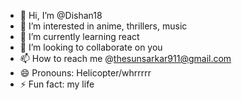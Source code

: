 - 👋 Hi, I’m @Dishan18
- 👀 I’m interested in anime, thrillers, music
- 🌱 I’m currently learning react
- 💞️ I’m looking to collaborate on you
- 📫 How to reach me @thesunsarkar911@gmail.com
- 😄 Pronouns: Helicopter/whrrrrr
- ⚡ Fun fact: my life

<!---
Dishan18/Dishan18 is a ✨ special ✨ repository because its `README.md` (this file) appears on your GitHub profile.
You can click the Preview link to take a look at your changes.
--->
